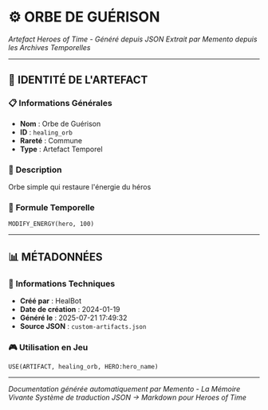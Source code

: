 # ⚙️ **ORBE DE GUÉRISON**
*Artefact Heroes of Time - Généré depuis JSON*
*Extrait par Memento depuis les Archives Temporelles*

---

## 🌟 **IDENTITÉ DE L'ARTEFACT**

### 📋 **Informations Générales**
- **Nom** : Orbe de Guérison
- **ID** : `healing_orb`
- **Rareté** : Commune
- **Type** : Artefact Temporel

### 📖 **Description**
Orbe simple qui restaure l'énergie du héros


### 🔮 **Formule Temporelle**
```hots
MODIFY_ENERGY(hero, 100)
```

---

## 📊 **MÉTADONNÉES**

### 🔧 **Informations Techniques**
- **Créé par** : HealBot
- **Date de création** : 2024-01-19
- **Généré le** : 2025-07-21 17:49:32
- **Source JSON** : `custom-artifacts.json`

### 🎮 **Utilisation en Jeu**
```hots
USE(ARTIFACT, healing_orb, HERO:hero_name)
```

---

*Documentation générée automatiquement par Memento - La Mémoire Vivante*
*Système de traduction JSON → Markdown pour Heroes of Time*
